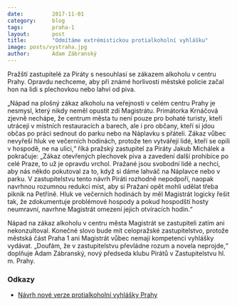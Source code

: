 ```yaml
---
date:         2017-11-01
category:     blog
tags:         praha-1
layout:       post
title:        "Odmítáme extrémistickou protialkoholní vyhlášku"
image: posts/vystraha.jpg
author:       Adam Zábranský
---
```


Pražští zastupitelé za Piráty s nesouhlasí se zákazem alkoholu v centru Prahy. Opravdu nechceme, aby při známé horlivosti městské policie začal hon na lidi s plechovkou nebo lahví od piva.

„Nápad na plošný zákaz alkoholu na veřejnosti v celém centru Prahy je nesmysl, který nikdy neměl opustit zdi Magistrátu. Primátorka Krnáčová zjevně nechápe, že centrum města tu není pouze pro bohaté turisty, kteří utrácejí v místních restauracích a barech, ale i pro občany, kteří si jdou občas po práci sednout do parku nebo na Náplavku s přáteli. Zákaz vůbec nevyřeší hluk ve večerních hodinách, protože ten vytvářejí lidé, kteří se opili v hospodě, ne na ulici,“ říká pražský zastupitel za Piráty Jakub Michálek a pokračuje: „Zákaz otevřených plechovek piva a zavedení další prohibice po celé Praze, to už je opravdu vrchol. Pražané jsou svobodní lidé a nechci, aby nás někdo pokutoval za to, když si dáme lahváč na Náplavce nebo v parku. V zastupitelstvu tento návrh Piráti rozhodně nepodpoří, naopak navrhnou rozumnou redukci míst, aby si Pražani opět mohli udělat třeba piknik na Petříně. Hluk ve večerních hodinách by měl Magistrát logicky řešit tak, že zdokumentuje problémové hospody a pokud hospodští hosty neumravní, navrhne Magistrát omezení jejich otvíracích hodin.“

Nápad na zákaz alkoholu v centru města Magistrát se zastupiteli zatím ani nekonzultoval. Konečné slovo bude mít celopražské zastupitelstvo, protože městská část Praha 1 ani Magistrát vůbec nemají kompetenci vyhlášky vydávat. „Doufám, že v zastupitelstvu převládne rozum a novela neprojde,“ doplňuje Adam Zábranský, nový předseda klubu Pirátů v Zastupitelstvu hl. m. Prahy.

### Odkazy

* [Návrh nové verze protialkoholní vyhlášky Prahy](/assets/pdf/vyhlaska.pdf)
